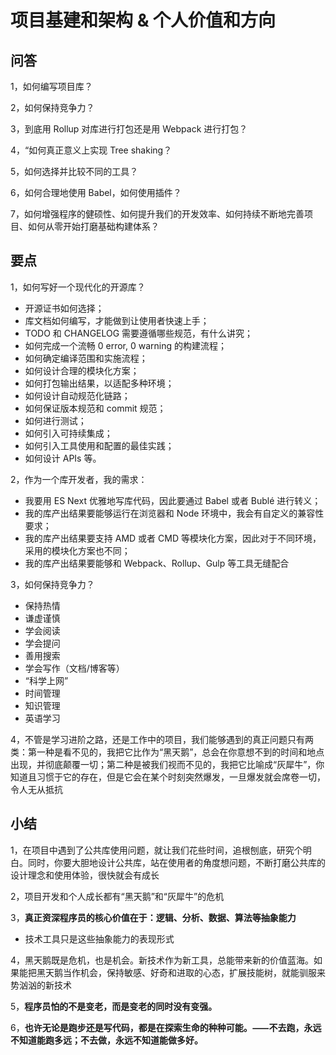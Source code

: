 # 项目基建和架构 & 个人价值和方向

## 问答

1，如何编写项目库？

2，如何保持竞争力？

3，到底⽤ Rollup 对库进⾏打包还是⽤ Webpack 进⾏打包？

4，“如何真正意义上实现 Tree shaking？

5，如何选择并⽐较不同的⼯具？

6，如何合理地使⽤ Babel，如何使⽤插件？

7，如何增强程序的健硕性、如何提升我们的开发效率、如何持续不断地完善项⽬、如何从零开始打磨基础构建体系？

## 要点

1，如何写好⼀个现代化的开源库？

- 开源证书如何选择；
- 库⽂档如何编写，才能做到让使⽤者快速上⼿；
- TODO 和 CHANGELOG 需要遵循哪些规范，有什么讲究；
- 如何完成⼀个流畅 0 error, 0 warning 的构建流程；
- 如何确定编译范围和实施流程；
- 如何设计合理的模块化⽅案；
- 如何打包输出结果，以适配多种环境；
- 如何设计⾃动规范化链路；
- 如何保证版本规范和 commit 规范；
- 如何进⾏测试；
- 如何引⼊可持续集成；
- 如何引⼊⼯具使⽤和配置的最佳实践；
- 如何设计 APIs 等。

2，作为一个库开发者，我的需求：

- 我要⽤ ES Next 优雅地写库代码，因此要通过 Babel 或者 Bublé 进⾏转义；
- 我的库产出结果要能够运⾏在浏览器和 Node 环境中，我会有⾃定义的兼容性要求；
- 我的库产出结果要⽀持 AMD 或者 CMD 等模块化⽅案，因此对于不同环境，采⽤的模块化⽅案也不同；
- 我的库产出结果要能够和 Webpack、Rollup、Gulp 等⼯具⽆缝配合

3，如何保持竞争力？

- 保持热情
- 谦虚谨慎
- 学会阅读
- 学会提问
- 善⽤搜索
- 学会写作（⽂档/博客等）
- “科学上⽹”
- 时间管理
- 知识管理
- 英语学习

4，不管是学习进阶之路，还是⼯作中的项⽬，我们能够遇到的真正问题只有两类：第⼀种是看不⻅的，我把它⽐作为“⿊天鹅”，总会在你意想不到的时间和地点出现，并彻底颠覆⼀切；第⼆种是被我们视⽽不⻅的，我把它⽐喻成“灰犀⽜”，你知道且习惯于它的存在，但是它会在某个时刻突然爆发，⼀旦爆发就会席卷⼀切，令⼈⽆从抵抗

## 小结

1，在项⽬中遇到了公共库使⽤问题，就让我们花些时间，追根刨底，研究个明⽩。同时，你要⼤胆地设计公共库，站在使⽤者的⻆度想问题，不断打磨公共库的设计理念和使⽤体验，很快就会有成⻓

2，项⽬开发和个⼈成⻓都有“⿊天鹅”和“灰犀⽜”的危机

3，**真正资深程序员的核⼼价值在于：逻辑、分析、数据、算法等抽象能⼒**

- 技术⼯具只是这些抽象能⼒的表现形式

4，⿊天鹅既是危机，也是机会。新技术作为新⼯具，总能带来新的价值蓝海。如果能把⿊天鹅当作机会，保持敏感、好奇和进取的⼼态，扩展技能树，就能驯服来势汹汹的新技术

5，**程序员怕的不是变⽼，⽽是变⽼的同时没有变强。**

6，**也许⽆论是跑步还是写代码，都是在探索⽣命的种种可能。⸺不去跑，永远不知道能跑多远；不去做，永远不知道能做多好。**
